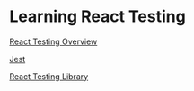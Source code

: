 # Learning React Testing

[React Testing Overview](https://ja.reactjs.org/docs/testing.html)

[Jest](https://jestjs.io/ja/)

[React Testing Library](https://testing-library.com/docs/react-testing-library/intro/)
